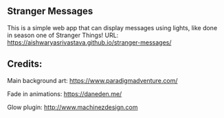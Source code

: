 Stranger Messages
-----
This is a simple web app that can display messages using lights, like done in season one of Stranger Things!
URL: https://aishwaryasrivastava.github.io/stranger-messages/

Credits:
----
Main background art: https://www.paradigmadventure.com/

Fade in animations: https://daneden.me/

Glow plugin: http://www.machinezdesign.com
